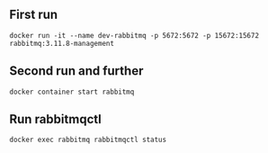## First run

`docker run -it --name dev-rabbitmq -p 5672:5672 -p 15672:15672 rabbitmq:3.11.8-management`

## Second run and further

`docker container start rabbitmq`

## Run rabbitmqctl

`docker exec rabbitmq rabbitmqctl status`
